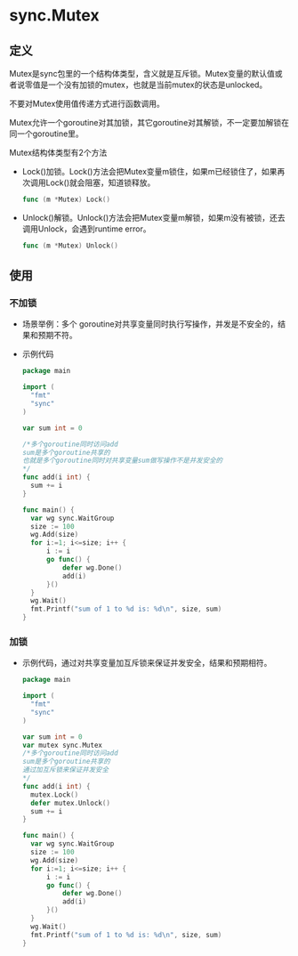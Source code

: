 # sync.Mutex

## 定义

Mutex是sync包里的一个结构体类型，含义就是互斥锁。Mutex变量的默认值或者说零值是一个没有加锁的mutex，也就是当前mutex的状态是unlocked。

不要对Mutex使用值传递方式进行函数调用。

Mutex允许一个goroutine对其加锁，其它goroutine对其解锁，不一定要加解锁在同一个goroutine里。

Mutex结构体类型有2个方法

* Lock()加锁。Lock()方法会把Mutex变量m锁住，如果m已经锁住了，如果再次调用Lock()就会阻塞，知道锁释放。

  ```go
  func (m *Mutex) Lock()
  ```

* Unlock()解锁。Unlock()方法会把Mutex变量m解锁，如果m没有被锁，还去调用Unlock，会遇到runtime error。

  ```go
  func (m *Mutex) Unlock()
  ```

## 使用

### 不加锁

* 场景举例：多个 goroutine对共享变量同时执行写操作，并发是不安全的，结果和预期不符。

* 示例代码

  ```go
  package main
  
  import (
  	"fmt"
  	"sync"
  )
  
  var sum int = 0
  
  /*多个goroutine同时访问add
  sum是多个goroutine共享的
  也就是多个goroutine同时对共享变量sum做写操作不是并发安全的
  */
  func add(i int) {
  	sum += i
  }
  
  func main() {
  	var wg sync.WaitGroup
  	size := 100
  	wg.Add(size)
  	for i:=1; i<=size; i++ {
  		i := i
  		go func() {
  			defer wg.Done()
  			add(i)
  		}()
  	}
  	wg.Wait()
  	fmt.Printf("sum of 1 to %d is: %d\n", size, sum)
  }
  ```

### 加锁

* 示例代码，通过对共享变量加互斥锁来保证并发安全，结果和预期相符。

  ```go
  package main
  
  import (
  	"fmt"
  	"sync"
  )
  
  var sum int = 0
  var mutex sync.Mutex
  /*多个goroutine同时访问add
  sum是多个goroutine共享的
  通过加互斥锁来保证并发安全
  */
  func add(i int) {
  	mutex.Lock()
  	defer mutex.Unlock()
  	sum += i
  }
  
  func main() {
  	var wg sync.WaitGroup
  	size := 100
  	wg.Add(size)
  	for i:=1; i<=size; i++ {
  		i := i
  		go func() {
  			defer wg.Done()
  			add(i)
  		}()
  	}
  	wg.Wait()
  	fmt.Printf("sum of 1 to %d is: %d\n", size, sum)
  }
  ```

  